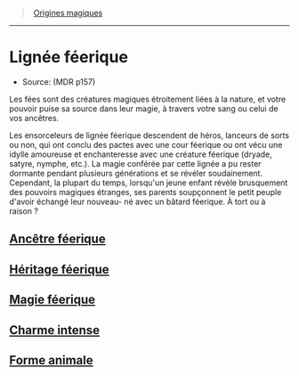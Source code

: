 ﻿---
!SubClassItem
ParentClassId: hd_sorcerer.md
Id: sorcerer_fairy_hd.md#lignée-féerique
RootId: sorcerer_fairy_hd.md
ParentLink: sorcerer_hd.md#origines-magiques
Name: Lignée féerique
ParentName: Origines magiques
NameLevel: 1
Source: (MDR p157)
Attributes: {}
---
>  [Origines magiques](hd_sorcerer_origines_magiques.md)

---


# Lignée féerique

- Source: (MDR p157)

Les fées sont des créatures magiques étroitement liées à la nature, et votre pouvoir puise sa source dans leur magie, à travers votre sang ou celui de vos ancêtres.

Les ensorceleurs de lignée féerique descendent de héros, lanceurs de sorts ou non, qui ont conclu des pactes avec une cour féerique ou ont vécu une idylle amoureuse et enchanteresse avec une créature féerique (dryade, satyre, nymphe, etc.). La magie conférée par cette lignée a pu rester dormante pendant plusieurs générations et se révéler soudainement. Cependant, la plupart du temps, lorsqu'un jeune enfant révèle brusquement des pouvoirs magiques étranges, ses parents soupçonnent le petit peuple d'avoir échangé leur nouveau- né avec un bâtard féerique. À tort ou à raison ?



## [Ancêtre féerique](hd_sorcerer_fairy_ancetre_feerique.md)



## [Héritage féerique](hd_sorcerer_fairy_heritage_feerique.md)



## [Magie féerique](hd_sorcerer_fairy_magie_feerique.md)



## [Charme intense](hd_sorcerer_fairy_charme_intense.md)



## [Forme animale](hd_sorcerer_fairy_forme_animale.md)

